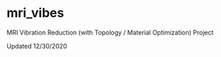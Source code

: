 # mri_vibes
MRI Vibration Reduction (with Topology / Material Optimization) Project

Updated 12/30/2020